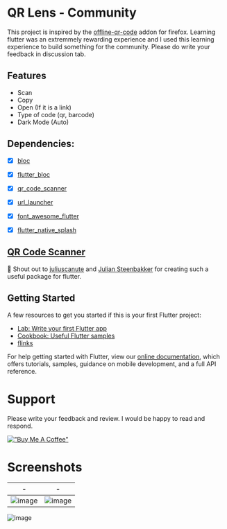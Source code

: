 # QR Lens - Community

This project is inspired by the [offline-qr-code](https://github.com/rugk/offline-qr-code) addon for firefox. Learning flutter was an extremmely rewarding experience and I used this learning experience to build something for the community. Please do write your feedback in discussion tab. 

## Features

* Scan
* Copy
* Open (If it is a link)
* Type of code (qr, barcode)
* Dark Mode (Auto)

## Dependencies:

- [x] [bloc](https://pub.dev/packages/bloc)  
- [x] [flutter_bloc](https://pub.dev/packages/flutter_bloc)  
- [x] [qr_code_scanner](https://pub.dev/packages/qr_code_scanner)  
- [x] [url_launcher](https://pub.dev/packages/url_launcher)  
- [x] [font_awesome_flutter](https://pub.dev/packages/font_awesome_flutter)  
- [x] [flutter_native_splash](https://pub.dev/packages/flutter_native_splash)  


## [QR Code Scanner](https://github.com/juliuscanute/qr_code_scanner)
📣 Shout out to [juliuscanute](https://github.com/juliuscanute) and [Julian Steenbakker](https://github.com/juliansteenbakker) for creating such a useful package for flutter.

## Getting Started

A few resources to get you started if this is your first Flutter project:

- [Lab: Write your first Flutter app](https://flutter.dev/docs/get-started/codelab)
- [Cookbook: Useful Flutter samples](https://flutter.dev/docs/cookbook)
- [flinks](https://github.com/omerdotdev/flinks)

For help getting started with Flutter, view our
[online documentation](https://flutter.dev/docs), which offers tutorials,
samples, guidance on mobile development, and a full API reference.

# Support

Please write your feedback and review. I would be happy to read and respond.  

[!["Buy Me A Coffee"](https://www.buymeacoffee.com/assets/img/custom_images/orange_img.png)](https://www.buymeacoffee.com/omerdotdev)

# Screenshots
|    -    |    -    
|---    |---
|    ![image](https://user-images.githubusercontent.com/82511895/142889264-35a15c6d-b8d4-42ae-a67b-72b37415debf.png)    |   ![image](https://user-images.githubusercontent.com/82511895/142889294-62697360-f051-4ee0-98ad-41b4042c5fbc.png)

![image](https://user-images.githubusercontent.com/82511895/142920740-02ceb409-962d-4fa4-b2f9-d88a597a6da1.png)


